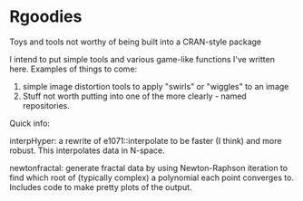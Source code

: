 Rgoodies
========

Toys and tools not worthy of being built into a CRAN-style package

I intend to put simple tools and various game-like functions I've written here.  Examples of things to come:
1) simple image distortion tools to apply "swirls" or "wiggles" to an image
2) Stuff not worth putting into one of the more clearly - named repositories.

Quick info:

interpHyper:  a rewrite of e1071::interpolate to be faster (I think) and more robust. This interpolates data in N-space.

newtonfractal:  generate fractal data by using Newton-Raphson iteration to find which root of (typically complex) a polynomial each point converges to.  Includes code to make pretty plots of the output. 
